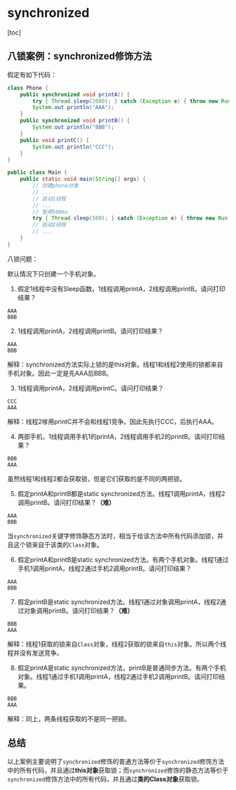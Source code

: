 # synchronized

[toc]



## 八锁案例：synchronized修饰方法

假定有如下代码：

```java
class Phone {
    public synchronized void printA() {
        try { Thread.sleep(2000); } catch (Exception e) { throw new RuntimeException(e); }
        System.out.println("AAA");
    }
    public synchronized void printB() {
        System.out.println("BBB");
    }
    public void printC() {
        System.out.println("CCC");
    }
}

public class Main {
    public static void main(String[] args) {
        // 创建phone对象
        // ...
        // 启动1线程
        // ...
        // 暂停500ms
        try { Thread.sleep(500); } catch (Exception e) { throw new RuntimeException(e); }
        // 启动2线程
        // ...
    }
}
```



八锁问题：

默认情况下只创建一个手机对象。

1. 假定1线程中没有Sleep函数。1线程调用printA，2线程调用printB。请问打印结果？

```
AAA
BBB
```



2. 1线程调用printA，2线程调用printB。请问打印结果？

```
AAA
BBB
```

解释：synchronized方法实际上锁的是this对象。线程1和线程2使用的锁都来自手机对象。因此一定是先AAA后BBB。



3. 1线程调用printA，2线程调用printC。请问打印结果？

```
CCC
AAA
```

解释：线程2嗲用printC并不会和线程1竞争。因此先执行CCC，后执行AAA。



4. 两部手机，1线程调用手机1的printA，2线程调用手机2的printB。请问打印结果？

```
BBB
AAA
```

虽然线程1和线程2都会获取锁，但是它们获取的是不同的两把锁。



5. 假定printA和printB都是static synchronized方法。线程1调用printA，线程2调用printB。请问打印结果？**（难）**

```
AAA
BBB
```

当`synchronized`关键字修饰静态方法时，相当于给该方法中所有代码添加锁，并且这个锁来自于该类的`Class`对象。



6. 假定printA和printB是static synchronized方法。有两个手机对象。线程1通过手机1调用printA，线程2通过手机2调用printB。请问打印结果？

```
AAA
BBB
```



7. 假定printB是static synchronized方法。线程1通过对象调用printA，线程2通过对象调用printB。请问打印结果？**（难）**

```
BBB
AAA
```

解释：线程1获取的锁来自`Class`对象，线程2获取的锁来自`this`对象。所以两个线程并没有发送竞争。



8. 假定printA是static synchronized方法，printB是普通同步方法。有两个手机对象。线程1通过手机1调用printA，线程2通过手机2调用printB。请问打印结果。

```
BBB
AAA
```

解释：同上，两条线程获取的不是同一把锁。



## 总结

以上案例主要说明了`synchronized`修饰的普通方法等价于`synchronized`修饰方法中的所有代码，并且通过**this对象**获取锁；而`synchronized`修饰的静态方法等价于`synchronized`修饰方法中的所有代码，并且通过**类的Class对象**获取锁。
